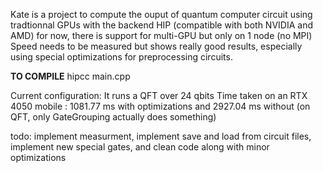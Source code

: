 Kate is a project to compute the ouput of quantum computer circuit using tradtionnal GPUs with the backend HIP (compatible with both NVIDIA and AMD)
for now, there is support for multi-GPU but only on 1 node (no MPI)
Speed needs to be measured but shows really good results, especially using special optimizations for preprocessing circuits.

**TO COMPILE**
hipcc main.cpp

Current configuration: It runs a QFT over 24 qbits
Time taken on an RTX 4050 mobile : 1081.77 ms with optimizations and 2927.04 ms without (on QFT, only GateGrouping actually does something)

todo: implement measurment, implement save and load from circuit files, implement new special gates, and clean code along with minor optimizations
